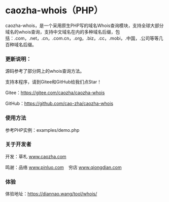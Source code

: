 # caozha-whois（PHP）

caozha-whois，是一个采用原生PHP写的域名Whois查询模块，支持全球大部分域名的whois查询，支持中文域名在内的多种域名后缀，包括：.com，.net，.cn，.com.cn，.org，.biz，.cc，.mobi，.中国，.公司等等几百种域名后缀。

### 更新说明：

源码参考了部分网上的whois查询方法。

支持本程序，请到Gitee和GitHub给我们点Star！

Gitee：https://gitee.com/caozha/caozha-whois

GitHub：https://github.com/cao-zha/caozha-whois

### 使用方法

参考PHP实例：examples/demo.php

### 关于开发者

开发：草札 www.caozha.com

鸣谢：品络 www.pinluo.com  &ensp;  穷店 www.qiongdian.com

### 体验

体验地址：https://diannao.wang/tool/whois/


